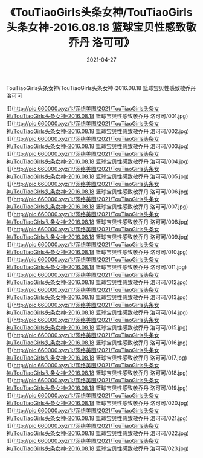 ﻿---
layout: post
title:  《TouTiaoGirls头条女神/TouTiaoGirls头条女神-2016.08.18 篮球宝贝性感致敬乔丹 洛可可》
date:   2021-04-27
img: http://pic.660000.xyz/1:/网络美图/2021/TouTiaoGirls头条女神/TouTiaoGirls头条女神-2016.08.18 篮球宝贝性感致敬乔丹 洛可可/000.jpg
categories: [美女, 清纯, 唯美]
---

TouTiaoGirls头条女神/TouTiaoGirls头条女神-2016.08.18 篮球宝贝性感致敬乔丹 洛可可

 ![](http://pic.660000.xyz/1:/网络美图/2021/TouTiaoGirls头条女神/TouTiaoGirls头条女神-2016.08.18 篮球宝贝性感致敬乔丹 洛可可/001.jpg) <br>![](http://pic.660000.xyz/1:/网络美图/2021/TouTiaoGirls头条女神/TouTiaoGirls头条女神-2016.08.18 篮球宝贝性感致敬乔丹 洛可可/002.jpg) <br>![](http://pic.660000.xyz/1:/网络美图/2021/TouTiaoGirls头条女神/TouTiaoGirls头条女神-2016.08.18 篮球宝贝性感致敬乔丹 洛可可/003.jpg) <br>![](http://pic.660000.xyz/1:/网络美图/2021/TouTiaoGirls头条女神/TouTiaoGirls头条女神-2016.08.18 篮球宝贝性感致敬乔丹 洛可可/004.jpg) <br>![](http://pic.660000.xyz/1:/网络美图/2021/TouTiaoGirls头条女神/TouTiaoGirls头条女神-2016.08.18 篮球宝贝性感致敬乔丹 洛可可/005.jpg) <br>![](http://pic.660000.xyz/1:/网络美图/2021/TouTiaoGirls头条女神/TouTiaoGirls头条女神-2016.08.18 篮球宝贝性感致敬乔丹 洛可可/006.jpg) <br>![](http://pic.660000.xyz/1:/网络美图/2021/TouTiaoGirls头条女神/TouTiaoGirls头条女神-2016.08.18 篮球宝贝性感致敬乔丹 洛可可/007.jpg) <br>![](http://pic.660000.xyz/1:/网络美图/2021/TouTiaoGirls头条女神/TouTiaoGirls头条女神-2016.08.18 篮球宝贝性感致敬乔丹 洛可可/008.jpg) <br>![](http://pic.660000.xyz/1:/网络美图/2021/TouTiaoGirls头条女神/TouTiaoGirls头条女神-2016.08.18 篮球宝贝性感致敬乔丹 洛可可/009.jpg) <br>![](http://pic.660000.xyz/1:/网络美图/2021/TouTiaoGirls头条女神/TouTiaoGirls头条女神-2016.08.18 篮球宝贝性感致敬乔丹 洛可可/010.jpg) <br>![](http://pic.660000.xyz/1:/网络美图/2021/TouTiaoGirls头条女神/TouTiaoGirls头条女神-2016.08.18 篮球宝贝性感致敬乔丹 洛可可/011.jpg) <br>![](http://pic.660000.xyz/1:/网络美图/2021/TouTiaoGirls头条女神/TouTiaoGirls头条女神-2016.08.18 篮球宝贝性感致敬乔丹 洛可可/012.jpg) <br>![](http://pic.660000.xyz/1:/网络美图/2021/TouTiaoGirls头条女神/TouTiaoGirls头条女神-2016.08.18 篮球宝贝性感致敬乔丹 洛可可/013.jpg) <br>![](http://pic.660000.xyz/1:/网络美图/2021/TouTiaoGirls头条女神/TouTiaoGirls头条女神-2016.08.18 篮球宝贝性感致敬乔丹 洛可可/014.jpg) <br>![](http://pic.660000.xyz/1:/网络美图/2021/TouTiaoGirls头条女神/TouTiaoGirls头条女神-2016.08.18 篮球宝贝性感致敬乔丹 洛可可/015.jpg) <br>![](http://pic.660000.xyz/1:/网络美图/2021/TouTiaoGirls头条女神/TouTiaoGirls头条女神-2016.08.18 篮球宝贝性感致敬乔丹 洛可可/016.jpg) <br>![](http://pic.660000.xyz/1:/网络美图/2021/TouTiaoGirls头条女神/TouTiaoGirls头条女神-2016.08.18 篮球宝贝性感致敬乔丹 洛可可/017.jpg) <br>![](http://pic.660000.xyz/1:/网络美图/2021/TouTiaoGirls头条女神/TouTiaoGirls头条女神-2016.08.18 篮球宝贝性感致敬乔丹 洛可可/018.jpg) <br>![](http://pic.660000.xyz/1:/网络美图/2021/TouTiaoGirls头条女神/TouTiaoGirls头条女神-2016.08.18 篮球宝贝性感致敬乔丹 洛可可/019.jpg) <br>![](http://pic.660000.xyz/1:/网络美图/2021/TouTiaoGirls头条女神/TouTiaoGirls头条女神-2016.08.18 篮球宝贝性感致敬乔丹 洛可可/020.jpg) <br>![](http://pic.660000.xyz/1:/网络美图/2021/TouTiaoGirls头条女神/TouTiaoGirls头条女神-2016.08.18 篮球宝贝性感致敬乔丹 洛可可/021.jpg) <br>![](http://pic.660000.xyz/1:/网络美图/2021/TouTiaoGirls头条女神/TouTiaoGirls头条女神-2016.08.18 篮球宝贝性感致敬乔丹 洛可可/022.jpg) <br>![](http://pic.660000.xyz/1:/网络美图/2021/TouTiaoGirls头条女神/TouTiaoGirls头条女神-2016.08.18 篮球宝贝性感致敬乔丹 洛可可/023.jpg) <br>